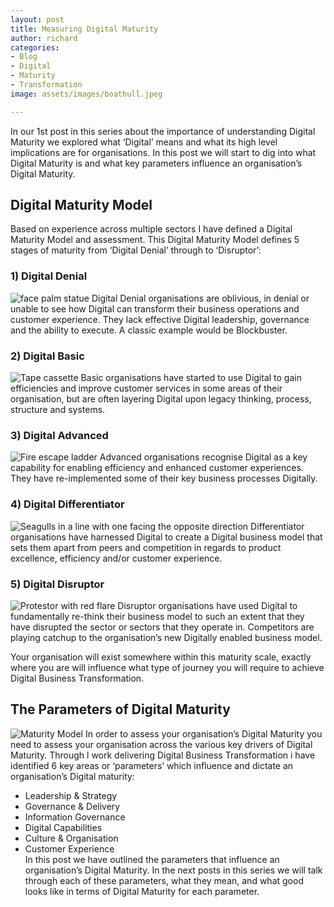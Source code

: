 ```yaml
---
layout: post
title: Measuring Digital Maturity
author: richard
categories:
- Blog
- Digital
- Maturity
- Transformation
image: assets/images/boathull.jpeg

---
```

In our 1st post in this series about the importance of understanding Digital Maturity we explored what ‘Digital’ means and what its high level implications are for organisations. In this post we will start to dig into what Digital Maturity is and what key parameters influence an organisation’s Digital Maturity.

## Digital Maturity Model

Based on experience across multiple sectors I have defined a Digital Maturity Model and assessment. This Digital Maturity Model defines 5 stages of maturity from ‘Digital Denial’ through to ‘Disruptor’:

### 1) Digital Denial

![face palm statue](/assets/images/facepalm.jpg)
Digital Denial organisations are oblivious, in denial or unable to see how Digital can transform their business operations and customer experience. They lack effective Digital leadership, governance and the ability to execute. A classic example would be Blockbuster.

### 2) Digital Basic

![Tape cassette](/assets/images/cassette.jpg)
Basic organisations have started to use Digital to gain efficiencies and improve customer services in some areas of their organisation, but are often layering Digital upon legacy thinking, process, structure and systems.

### 3) Digital Advanced

![Fire escape ladder](/assets/images/fireescapeladder.jpg)
Advanced organisations recognise Digital as a key capability for enabling efficiency and enhanced customer experiences. They have re-implemented some of their key business processes Digitally.

### 4) Digital Differentiator

![Seagulls in a line with one facing the opposite direction](/assets/images/seagulls.jpg)
Differentiator organisations have harnessed Digital to create a Digital business model that sets them apart from peers and competition in regards to product excellence, efficiency and/or customer experience.

### 5) Digital Disruptor

![Protestor with red flare](/assets/images/protestorwithflare.jpg)
Disruptor organisations have used Digital to fundamentally re-think their business model to such an extent that they have disrupted the sector or sectors that they operate in. Competitors are playing catchup to the organisation’s new Digitally enabled business model.

Your organisation will exist somewhere within this maturity scale, exactly where you are will influence what type of journey you will require to achieve Digital Business Transformation.

## The Parameters of Digital Maturity

![Maturity Model](/assets/images/maturitymodel.png) In order to assess your organisation’s Digital Maturity you need to assess your organisation across the various key drivers of Digital Maturity. Through l work delivering Digital Business Transformation i have identified 6 key areas or ‘parameters’ which influence and dictate an organisation’s Digital maturity:

* Leadership & Strategy
* Governance & Delivery
* Information Governance
* Digital Capabilities
* Culture & Organisation
* Customer Experience  
  In this post we have outlined the parameters that influence an organisation’s Digital Maturity. In the next posts in this series we will talk through each of these parameters, what they mean, and what good looks like in terms of Digital Maturity for each parameter.